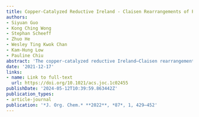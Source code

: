```yaml
---
title: Copper-Catalyzed Reductive Ireland - Claisen Rearrangements of Propargylic Acrylates and Allylic Allenoates
authors:
- Siyuan Guo
- Kong Ching Wong
- Stephan Scheeff
- Zhuo He
- Wesley Ting Kwok Chan
- Kam-Hung Low
- Pauline Chiu
abstract: 'The copper-catalyzed reductive Ireland–Claisen rearrangement of propargylic acrylates led to 3,4-allenoic acids. The use of silanes or pinacolborane as stoichiometric reducing agents and triethylphosphite as a ligand facilitated the divergent and complementary selectivity for the synthesis of diastereomeric anti- and syn-rearranged products, respectively. Copper-catalyzed reductive Ireland–Claisen rearrangement of allylic 2,3-allenoates proceeded effectively only when pinacolborane was used as a reductant to generate various 1,5-dienes in excellent yields and with good diastereoselectivities in some cases. Mechanistic studies showed that the silyl and boron enolates, rather than the copper enolate, underwent a stereospecific rearrangement via a chairlike transition state to afford the corresponding Claisen rearrangement products.'
date: '2021-12-17'
links: 
- name: Link to full-text
  url: https://doi.org/10.1021/acs.joc.1c02455
publishDate: '2024-05-12T10:39:59.863442Z'
publication_types:
- article-journal
publication: '*J. Org. Chem.* **2022**, *87*, 1, 429–452'
---
```

